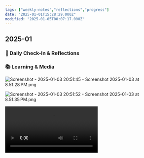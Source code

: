 ```yaml
---
tags: ["weekly-notes","reflections","progress"]
date: "2025-01-01T15:28:29.000Z"
modified: "2025-01-05T00:07:17.000Z"
---
```

## 2025-01
### 🌟 Daily Check-In & Reflections

<!-- Note any physical activity, mindfulness practice, or self-care -->

### 📚 Learning & Media
<!-- Books, articles, movies, TV shows, podcasts consumed -->

![Screenshot - 2025-01-03 20:51:45 - Screenshot 2025-01-03 at 8.51.28 PM.png](http://res.cloudinary.com/ejf/image/upload/v1735955504/Screenshot_2025-01-03_at_8.51.28_PM.png)

![Screenshot - 2025-01-03 20:51:52 - Screenshot 2025-01-03 at 8.51.35 PM.png](http://res.cloudinary.com/ejf/image/upload/v1735955511/Screenshot_2025-01-03_at_8.51.35_PM.png)

![Screenshot - 2025-01-03 20:58:37 - Screen Recording 2025-01-03 at 8.57.57 PM.mov](http://res.cloudinary.com/ejf/video/upload/v1735955915/Screen_Recording_2025-01-03_at_8.57.57_PM.mov)
